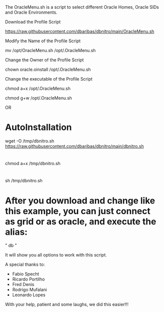 The OracleMenu.sh is a script to select different Oracle Homes, Oracle SIDs and Oracle Environments.

Download the Profile Script

https://raw.githubusercontent.com/dbaribas/dbnitro/main/OracleMenu.sh

Modify the Name of the Profile Script

mv /opt/OracleMenu.sh /opt/.OracleMenu.sh

Change the Owner of the Profile Script

chown oracle.oinstall /opt/.OracleMenu.sh

Change the executable of the Profile Script

chmod a+x /opt/.OracleMenu.sh

chmod g+w /opt/.OracleMenu.sh

OR

# AutoInstallation

wget -O /tmp/dbnitro.sh https://raw.githubusercontent.com/dbaribas/dbnitro/main/dbnitro.sh
#
chmod a+x /tmp/dbnitro.sh
#
sh /tmp/dbnitro.sh


# After you download and change like this example, you can just connect as grid or as oracle, and execute the alias: 

" db "

It will show you all options to work with this script.

A special thanks to:
* Fabio Specht
* Ricardo Portilho
* Fred Denis
* Rodrigo Mufalani
* Leonardo Lopes

With your help, patient and some laughs, we did this easier!!!
